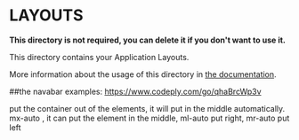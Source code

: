 # LAYOUTS

**This directory is not required, you can delete it if you don't want to use it.**

This directory contains your Application Layouts.

More information about the usage of this directory in [the documentation](https://nuxtjs.org/guide/views#layouts).

##the navabar examples:
https://www.codeply.com/go/qhaBrcWp3v


put the container out of the elements, it will put in the middle automatically.
mx-auto , it can put the element in the middle, ml-auto put right, mr-auto put left